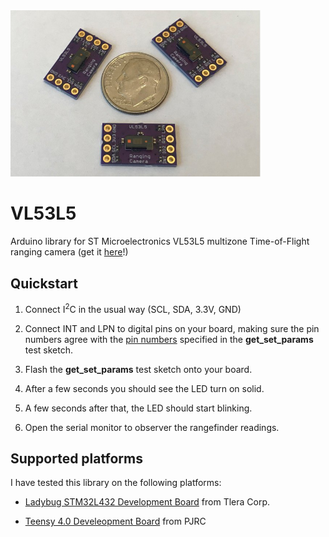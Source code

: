 <a href="https://www.tindie.com/products/onehorse/vl53l5cx-ranging-camera/">
<img src="extras/media/vl53l5.jpg" width=400>
</a>

# VL53L5
Arduino library for ST Microelectronics VL53L5 multizone Time-of-Flight ranging camera
(get it [here](https://www.tindie.com/products/onehorse/vl53l5cx-ranging-camera/)!)

## Quickstart

1. Connect I<sup>2</sup>C in the usual way (SCL, SDA, 3.3V, GND)

2. Connect INT and LPN to digital pins on your board, making sure the pin
numbers agree with the [pin numbers](https://github.com/simondlevy/VL53L5/blob/main/examples/get_set_params/get_set_params.ino#L15-L16) specified in the 
<b>get_set_params</b> test sketch.

3. Flash the <b>get_set_params</b> test sketch onto your board.

4. After a few seconds you should see the LED turn on solid.

5. A few seconds after that, the LED should start blinking.  

6. Open the serial monitor to observer the rangefinder readings.

## Supported platforms

I have tested this library on the following platforms:

* [Ladybug STM32L432 Development Board](https://www.tindie.com/products/TleraCorp/ladybug-stm32l432-development-board/) from Tlera Corp.

* [Teensy 4.0 Develeopment Board](https://www.pjrc.com/store/teensy40.html) from PJRC
